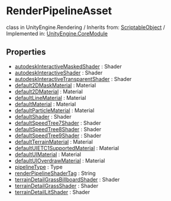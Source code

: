 # RenderPipelineAsset
class in UnityEngine.Rendering
 / Inherits from: <a href="https://docs.unity3d.com/6000.1/Documentation/ScriptReference/ScriptableObject.html">ScriptableObject</a> / Implemented in: <a href="https://docs.unity3d.com/6000.1/Documentation/ScriptReference/UnityEngine.CoreModule.html">UnityEngine.CoreModule</a>

## Properties
- <a href="https://docs.unity3d.com/6000.1/Documentation/ScriptReference/RenderPipelineAsset-autodeskInteractiveMaskedShader.html">autodeskInteractiveMaskedShader</a> : Shader
- <a href="https://docs.unity3d.com/6000.1/Documentation/ScriptReference/RenderPipelineAsset-autodeskInteractiveShader.html">autodeskInteractiveShader</a> : Shader
- <a href="https://docs.unity3d.com/6000.1/Documentation/ScriptReference/RenderPipelineAsset-autodeskInteractiveTransparentShader.html">autodeskInteractiveTransparentShader</a> : Shader
- <a href="https://docs.unity3d.com/6000.1/Documentation/ScriptReference/RenderPipelineAsset-default2DMaskMaterial.html">default2DMaskMaterial</a> : Material
- <a href="https://docs.unity3d.com/6000.1/Documentation/ScriptReference/RenderPipelineAsset-default2DMaterial.html">default2DMaterial</a> : Material
- <a href="https://docs.unity3d.com/6000.1/Documentation/ScriptReference/RenderPipelineAsset-defaultLineMaterial.html">defaultLineMaterial</a> : Material
- <a href="https://docs.unity3d.com/6000.1/Documentation/ScriptReference/RenderPipelineAsset-defaultMaterial.html">defaultMaterial</a> : Material
- <a href="https://docs.unity3d.com/6000.1/Documentation/ScriptReference/RenderPipelineAsset-defaultParticleMaterial.html">defaultParticleMaterial</a> : Material
- <a href="https://docs.unity3d.com/6000.1/Documentation/ScriptReference/RenderPipelineAsset-defaultShader.html">defaultShader</a> : Shader
- <a href="https://docs.unity3d.com/6000.1/Documentation/ScriptReference/RenderPipelineAsset-defaultSpeedTree7Shader.html">defaultSpeedTree7Shader</a> : Shader
- <a href="https://docs.unity3d.com/6000.1/Documentation/ScriptReference/RenderPipelineAsset-defaultSpeedTree8Shader.html">defaultSpeedTree8Shader</a> : Shader
- <a href="https://docs.unity3d.com/6000.1/Documentation/ScriptReference/RenderPipelineAsset-defaultSpeedTree9Shader.html">defaultSpeedTree9Shader</a> : Shader
- <a href="https://docs.unity3d.com/6000.1/Documentation/ScriptReference/RenderPipelineAsset-defaultTerrainMaterial.html">defaultTerrainMaterial</a> : Material
- <a href="https://docs.unity3d.com/6000.1/Documentation/ScriptReference/RenderPipelineAsset-defaultUIETC1SupportedMaterial.html">defaultUIETC1SupportedMaterial</a> : Material
- <a href="https://docs.unity3d.com/6000.1/Documentation/ScriptReference/RenderPipelineAsset-defaultUIMaterial.html">defaultUIMaterial</a> : Material
- <a href="https://docs.unity3d.com/6000.1/Documentation/ScriptReference/RenderPipelineAsset-defaultUIOverdrawMaterial.html">defaultUIOverdrawMaterial</a> : Material
- <a href="https://docs.unity3d.com/6000.1/Documentation/ScriptReference/RenderPipelineAsset-pipelineType.html">pipelineType</a> : Type
- <a href="https://docs.unity3d.com/6000.1/Documentation/ScriptReference/RenderPipelineAsset-renderPipelineShaderTag.html">renderPipelineShaderTag</a> : String
- <a href="https://docs.unity3d.com/6000.1/Documentation/ScriptReference/RenderPipelineAsset-terrainDetailGrassBillboardShader.html">terrainDetailGrassBillboardShader</a> : Shader
- <a href="https://docs.unity3d.com/6000.1/Documentation/ScriptReference/RenderPipelineAsset-terrainDetailGrassShader.html">terrainDetailGrassShader</a> : Shader
- <a href="https://docs.unity3d.com/6000.1/Documentation/ScriptReference/RenderPipelineAsset-terrainDetailLitShader.html">terrainDetailLitShader</a> : Shader
